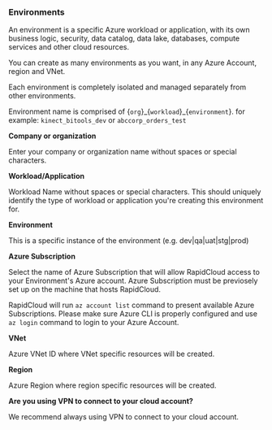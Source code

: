 ### Environments

An environment is a specific Azure workload or application, with its own business logic, security, data catalog, data lake, databases, compute services and other cloud resources.

You can create as many environments as you want, in any Azure Account, region and VNet.

Each environment is completely isolated and managed separately from other environments.

Environment name is comprised of  {`org`}\_{`workload`}\_{`environment`}. for example: `kinect_bitools_dev` or `abccorp_orders_test`

**Company or organization**

Enter your company or organization name without spaces or special characters.

**Workload/Application**

Workload Name without spaces or special characters. This should uniquely identify the type of workload or application you're creating this environment for.

**Environment**

This is a specific instance of the environment (e.g. dev|qa|uat|stg|prod)

**Azure Subscription**

Select the name of Azure Subscription that will allow RapidCloud access to your Environment's Azure account. Azure Subscription must be previosely set up on the machine that hosts RapidCloud.

RapidCloud will run `az account list` command to present available Azure Subscriptions. Please make sure Azure CLI is properly configured and use `az login` command to login to your Azure Account.

**VNet**

Azure VNet ID where VNet specific resources will be created.

**Region**

Azure Region where region specific resources will be created.

**Are you using VPN to connect to your cloud account?**

We recommend always using VPN to connect to your cloud account.
